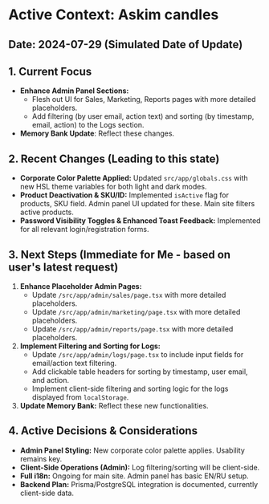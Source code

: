 
# Active Context: Askim candles

## Date: 2024-07-29 (Simulated Date of Update)

## 1. Current Focus
*   **Enhance Admin Panel Sections:**
    *   Flesh out UI for Sales, Marketing, Reports pages with more detailed placeholders.
    *   Add filtering (by user email, action text) and sorting (by timestamp, email, action) to the Logs section.
*   **Memory Bank Update**: Reflect these changes.

## 2. Recent Changes (Leading to this state)
*   **Corporate Color Palette Applied:** Updated `src/app/globals.css` with new HSL theme variables for both light and dark modes.
*   **Product Deactivation & SKU/ID:** Implemented `isActive` flag for products, SKU field. Admin panel UI updated for these. Main site filters active products.
*   **Password Visibility Toggles & Enhanced Toast Feedback:** Implemented for all relevant login/registration forms.

## 3. Next Steps (Immediate for Me - based on user's latest request)
1.  **Enhance Placeholder Admin Pages:**
    *   Update `/src/app/admin/sales/page.tsx` with more detailed placeholders.
    *   Update `/src/app/admin/marketing/page.tsx` with more detailed placeholders.
    *   Update `/src/app/admin/reports/page.tsx` with more detailed placeholders.
2.  **Implement Filtering and Sorting for Logs:**
    *   Update `/src/app/admin/logs/page.tsx` to include input fields for email/action text filtering.
    *   Add clickable table headers for sorting by timestamp, user email, and action.
    *   Implement client-side filtering and sorting logic for the logs displayed from `localStorage`.
3.  **Update Memory Bank:** Reflect these new functionalities.

## 4. Active Decisions & Considerations
*   **Admin Panel Styling:** New corporate color palette applies. Usability remains key.
*   **Client-Side Operations (Admin):** Log filtering/sorting will be client-side.
*   **Full i18n:** Ongoing for main site. Admin panel has basic EN/RU setup.
*   **Backend Plan:** Prisma/PostgreSQL integration is documented, currently client-side data.
